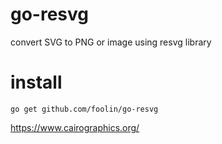 # go-resvg
convert SVG to PNG or image using resvg library


# install
```shell
go get github.com/foolin/go-resvg
```

https://www.cairographics.org/
